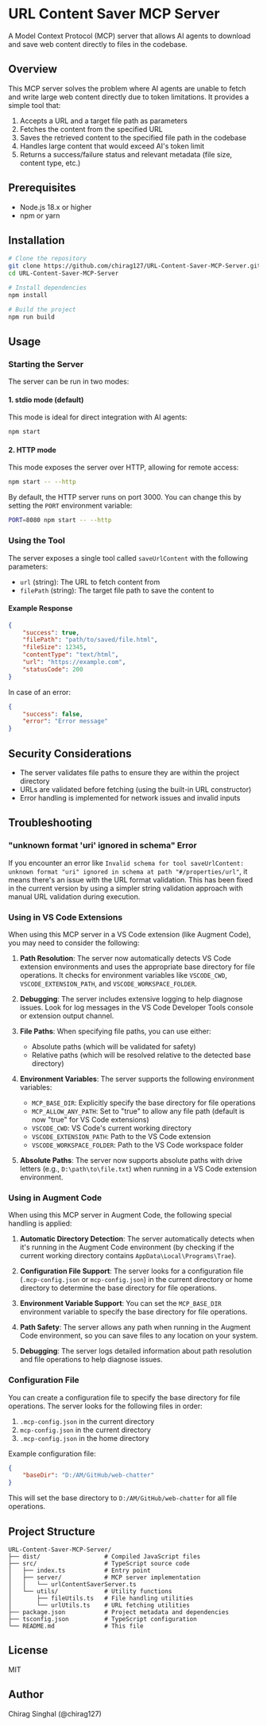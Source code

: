 # URL Content Saver MCP Server

A Model Context Protocol (MCP) server that allows AI agents to download and save web content directly to files in the codebase.

## Overview

This MCP server solves the problem where AI agents are unable to fetch and write large web content directly due to token limitations. It provides a simple tool that:

1. Accepts a URL and a target file path as parameters
2. Fetches the content from the specified URL
3. Saves the retrieved content to the specified file path in the codebase
4. Handles large content that would exceed AI's token limit
5. Returns a success/failure status and relevant metadata (file size, content type, etc.)

## Prerequisites

-   Node.js 18.x or higher
-   npm or yarn

## Installation

```bash
# Clone the repository
git clone https://github.com/chirag127/URL-Content-Saver-MCP-Server.git
cd URL-Content-Saver-MCP-Server

# Install dependencies
npm install

# Build the project
npm run build
```

## Usage

### Starting the Server

The server can be run in two modes:

#### 1. stdio mode (default)

This mode is ideal for direct integration with AI agents:

```bash
npm start
```

#### 2. HTTP mode

This mode exposes the server over HTTP, allowing for remote access:

```bash
npm start -- --http
```

By default, the HTTP server runs on port 3000. You can change this by setting the `PORT` environment variable:

```bash
PORT=8080 npm start -- --http
```

### Using the Tool

The server exposes a single tool called `saveUrlContent` with the following parameters:

-   `url` (string): The URL to fetch content from
-   `filePath` (string): The target file path to save the content to

#### Example Response

```json
{
    "success": true,
    "filePath": "path/to/saved/file.html",
    "fileSize": 12345,
    "contentType": "text/html",
    "url": "https://example.com",
    "statusCode": 200
}
```

In case of an error:

```json
{
    "success": false,
    "error": "Error message"
}
```

## Security Considerations

-   The server validates file paths to ensure they are within the project directory
-   URLs are validated before fetching (using the built-in URL constructor)
-   Error handling is implemented for network issues and invalid inputs

## Troubleshooting

### "unknown format 'uri' ignored in schema" Error

If you encounter an error like `Invalid schema for tool saveUrlContent: unknown format "uri" ignored in schema at path "#/properties/url"`, it means there's an issue with the URL format validation. This has been fixed in the current version by using a simpler string validation approach with manual URL validation during execution.

### Using in VS Code Extensions

When using this MCP server in a VS Code extension (like Augment Code), you may need to consider the following:

1. **Path Resolution**: The server now automatically detects VS Code extension environments and uses the appropriate base directory for file operations. It checks for environment variables like `VSCODE_CWD`, `VSCODE_EXTENSION_PATH`, and `VSCODE_WORKSPACE_FOLDER`.

2. **Debugging**: The server includes extensive logging to help diagnose issues. Look for log messages in the VS Code Developer Tools console or extension output channel.

3. **File Paths**: When specifying file paths, you can use either:

    - Absolute paths (which will be validated for safety)
    - Relative paths (which will be resolved relative to the detected base directory)

4. **Environment Variables**: The server supports the following environment variables:

    - `MCP_BASE_DIR`: Explicitly specify the base directory for file operations
    - `MCP_ALLOW_ANY_PATH`: Set to "true" to allow any file path (default is now "true" for VS Code extensions)
    - `VSCODE_CWD`: VS Code's current working directory
    - `VSCODE_EXTENSION_PATH`: Path to the VS Code extension
    - `VSCODE_WORKSPACE_FOLDER`: Path to the VS Code workspace folder

5. **Absolute Paths**: The server now supports absolute paths with drive letters (e.g., `D:\path\to\file.txt`) when running in a VS Code extension environment.

### Using in Augment Code

When using this MCP server in Augment Code, the following special handling is applied:

1. **Automatic Directory Detection**: The server automatically detects when it's running in the Augment Code environment (by checking if the current working directory contains `AppData\Local\Programs\Trae`).

2. **Configuration File Support**: The server looks for a configuration file (`.mcp-config.json` or `mcp-config.json`) in the current directory or home directory to determine the base directory for file operations.

3. **Environment Variable Support**: You can set the `MCP_BASE_DIR` environment variable to specify the base directory for file operations.

4. **Path Safety**: The server allows any path when running in the Augment Code environment, so you can save files to any location on your system.

5. **Debugging**: The server logs detailed information about path resolution and file operations to help diagnose issues.

### Configuration File

You can create a configuration file to specify the base directory for file operations. The server looks for the following files in order:

1. `.mcp-config.json` in the current directory
2. `mcp-config.json` in the current directory
3. `.mcp-config.json` in the home directory

Example configuration file:

```json
{
    "baseDir": "D:/AM/GitHub/web-chatter"
}
```

This will set the base directory to `D:/AM/GitHub/web-chatter` for all file operations.

## Project Structure

```
URL-Content-Saver-MCP-Server/
├── dist/                  # Compiled JavaScript files
├── src/                   # TypeScript source code
│   ├── index.ts           # Entry point
│   ├── server/            # MCP server implementation
│   │   └── urlContentSaverServer.ts
│   └── utils/             # Utility functions
│       ├── fileUtils.ts   # File handling utilities
│       └── urlUtils.ts    # URL fetching utilities
├── package.json           # Project metadata and dependencies
├── tsconfig.json          # TypeScript configuration
└── README.md              # This file
```

## License

MIT

## Author

Chirag Singhal (@chirag127)
